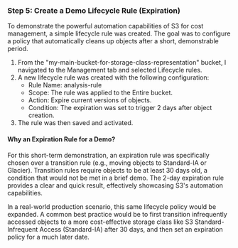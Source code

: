 ### Step 5: Create a Demo Lifecycle Rule (Expiration)

To demonstrate the powerful automation capabilities of S3 for cost management, a simple lifecycle rule was created. The goal was to configure a policy that automatically cleans up objects after a short, demonstrable period.

1.  From the "my-main-bucket-for-storage-class-representation" bucket, I navigated to the Management tab and selected Lifecycle rules.
2.  A new lifecycle rule was created with the following configuration:
    * Rule Name: analysis-rule
    * Scope: The rule was applied to the Entire bucket.
    * Action: Expire current versions of objects.
    * Condition: The expiration was set to trigger 2 days after object creation.
3.  The rule was then saved and activated.

#### Why an Expiration Rule for a Demo?

For this short-term demonstration, an expiration rule was specifically chosen over a transition rule (e.g., moving objects to Standard-IA or Glacier). Transition rules require objects to be at least 30 days old, a condition that would not be met in a brief demo. The 2-day expiration rule provides a clear and quick result, effectively showcasing S3's automation capabilities.

In a real-world production scenario, this same lifecycle policy would be expanded. A common best practice would be to first transition infrequently accessed objects to a more cost-effective storage class like S3 Standard-Infrequent Access (Standard-IA) after 30 days, and then set an expiration policy for a much later date.
